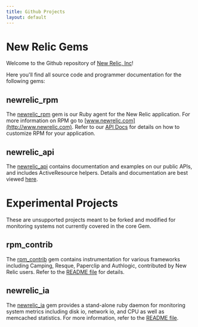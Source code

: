 ```yaml
---
title: Github Projects
layout: default
---
```


New Relic Gems
=========================

Welcome to the Github repository of [New Relic, Inc](http://www.newrelic.com)!

Here you'll find all source code and programmer documentation for the
following gems:

## newrelic_rpm

The [newrelic_rpm](http://github.com/newrelic/rpm) gem is our Ruby agent for the New Relic
application.  For more information on RPM go to
[www.newrelic.com](http://www.newrelic.com).  Refer to our [API Docs](/rpm) for details on
how to customize RPM for your application.

## newrelic_api

The [newrelic_api](http://github.com/newrelic/newrelic_api) contains documentation
and examples on our public APIs, and includes ActiveResource helpers.
Details and documentation are best viewed [here](http://newrelic.github.com/newrelic_api).

# Experimental Projects

These are unsupported projects meant to be forked and modified for 
monitoring systems not currently covered in the core Gem.

## rpm_contrib

The [rpm_contrib](http://github.com/newrelic/rpm_contrib) gem contains
instrumentation for various frameworks including Camping, Resque,
Paperclip and Authlogic, contributed by New Relic users.  Refer to the
[README file](/rpm_contrib) for details.

## newrelic_ia

The [newrelic_ia](http://github.com/newrelic/ia) gem provides a
stand-alone ruby daemon for monitoring system metrics including disk
io, network io, and CPU as well as memcached statistics.  For more
information, refer to the [README file](/ia).

